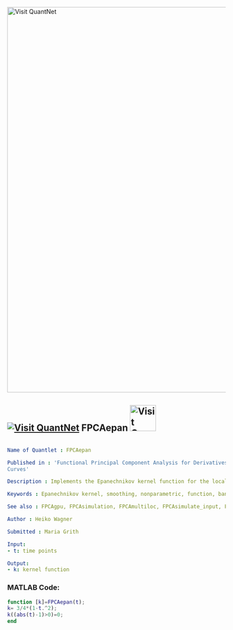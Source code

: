 
[<img src="https://github.com/QuantLet/Styleguide-and-FAQ/blob/master/pictures/banner.png" width="888" alt="Visit QuantNet">](http://quantlet.de/)

## [<img src="https://github.com/QuantLet/Styleguide-and-FAQ/blob/master/pictures/qloqo.png" alt="Visit QuantNet">](http://quantlet.de/) **FPCAepan** [<img src="https://github.com/QuantLet/Styleguide-and-FAQ/blob/master/pictures/QN2.png" width="60" alt="Visit QuantNet 2.0">](http://quantlet.de/)

```yaml

Name of Quantlet : FPCAepan

Published in : 'Functional Principal Component Analysis for Derivatives of High-Dimensional Spatial
Curves'

Description : Implements the Epanechnikov kernel function for the local polynomial regression.

Keywords : Epanechnikov kernel, smoothing, nonparametric, function, bandwidth

See also : FPCAgpu, FPCAsimulation, FPCAmultiloc, FPCAsimulate_input, FPCAindividual, FPCAvariance

Author : Heiko Wagner

Submitted : Maria Grith

Input: 
- t: time points

Output: 
- k: kernel function

```


### MATLAB Code:
```matlab
function [k]=FPCAepan(t);
k= 3/4*(1-t.^2);
k((abs(t)-1)>0)=0;
end

```
